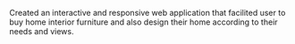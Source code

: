 Created an interactive and responsive web application that facilited user to buy home interior furniture and also design their home according to their needs and views.
